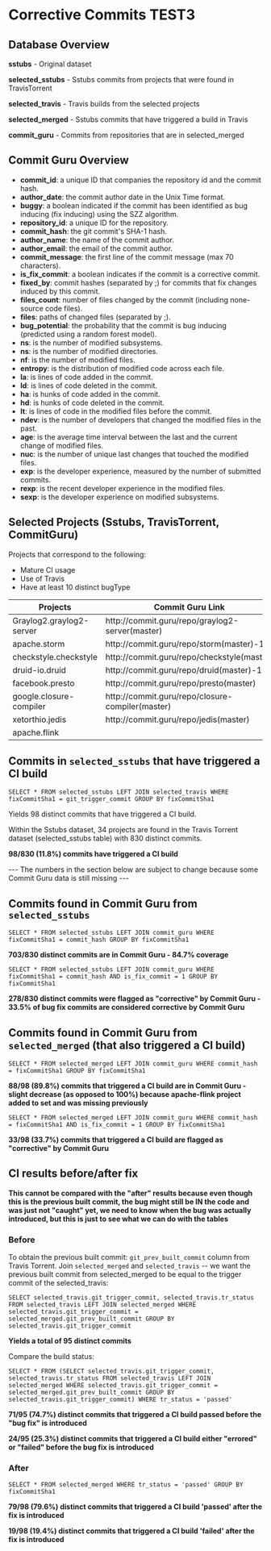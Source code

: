# Corrective Commits TEST3

## Database Overview

**sstubs** - Original dataset

**selected_sstubs** - Sstubs commits from projects that were found in TravisTorrent 

**selected_travis** - Travis builds from the selected projects

**selected_merged** - Sstubs commits that have triggered a build in Travis

**commit_guru** - Commits from repositories that are in selected_merged 

## Commit Guru Overview

- **commit_id**: a unique ID that companies the repository id and the commit hash.
- **author_date**: the commit author date in the Unix Time format.
- **buggy**: a boolean indicated if the commit has been identified as bug inducing (fix inducing) using the SZZ algorithm.
- **repository_id**: a unique ID for the repository.
- **commit_hash**: the git commit's SHA-1 hash.
- **author_name**: the name of the commit author.
- **author_email**: the email of the commit author.
- **commit_message**: the first line of the commit message (max 70 characters).
- **is_fix_commit**: a boolean indicates if the commit is a corrective commit.
- **fixed_by**: commit hashes (separated by ;) for commits that fix changes induced by this commit.
- **files_count**: number of files changed by the commit (including none-source code files).
- **files**: paths of changed files (separated by ;).
- **bug_potential**: the probability that the commit is bug inducing (predicted using a random forest model).
- **ns**: is the number of modified subsystems.
- **ns**: is the number of modified directories.
- **nf**: is the number of modified files.
- **entropy**: is the distribution of modified code across each file.
- **la**: is lines of code added in the commit.
- **ld**: is lines of code deleted in the commit.
- **ha**: is hunks of code added in the commit.
- **hd**: is hunks of code deleted in the commit.
- **lt**: is lines of code in the modified files before the commit.
- **ndev**: is the number of developers that changed the modified files in the past.
- **age**: is the average time interval between the last and the current change of modified files.
- **nuc**: is the number of unique last changes that touched the modified files.
- **exp**: is the developer experience, measured by the number of submitted commits.
- **rexp**: is the recent developer experience in the modified files.
- **sexp**: is the developer experience on modified subsystems.

## Selected Projects (Sstubs, TravisTorrent, CommitGuru) 

Projects that correspond to the following: 
- Mature CI usage
- Use of Travis
- Have at least 10 distinct bugType 

<table>
<thead>
  <tr>
    <th>Projects</th>
    <th>Commit Guru Link</th>
  </tr>
</thead>
<tbody>
  <tr>
    <td>Graylog2.graylog2-server</td>
    <td>http://commit.guru/repo/graylog2-server(master)</td>
  </tr>
  <tr>
    <td>apache.storm</td>
    <td>http://commit.guru/repo/storm(master)-1</td>
  </tr>
  <tr>
    <td>checkstyle.checkstyle</td>
    <td>http://commit.guru/repo/checkstyle(master)</td>
  </tr>
  <tr>
    <td>druid-io.druid</td>
    <td>http://commit.guru/repo/druid(master)-1</td>
  </tr>
  <tr>
    <td>facebook.presto</td>
    <td>http://commit.guru/repo/presto(master)</td>
  </tr>
  <tr>
    <td>google.closure-compiler</td>
    <td>http://commit.guru/repo/closure-compiler(master)</td>
  </tr>
  <tr>
    <td>xetorthio.jedis</td>
    <td>http://commit.guru/repo/jedis(master)</td>
  </tr>
  <tr>
    <td>apache.flink</td>
    <td></td>
  </tr>
</tbody>
</table>

## Commits in `selected_sstubs` that have triggered a CI build

`SELECT * FROM selected_sstubs LEFT JOIN selected_travis WHERE fixCommitSha1 = git_trigger_commit GROUP BY fixCommitSha1`

Yields 98 distinct commits that have triggered a CI build. 

Within the Sstubs dataset, 34 projects are found in the Travis Torrent dataset (selected_sstubs table) with 830 distinct commits. 

**98/830 (11.8%) commits have triggered a CI build** 

--- The numbers in the section below are subject to change because some Commit Guru data is still missing --- 

## Commits found in Commit Guru from `selected_sstubs`

`SELECT * FROM selected_sstubs LEFT JOIN commit_guru WHERE fixCommitSha1 = commit_hash GROUP BY fixCommitSha1`

**703/830 distinct commits are in Commit Guru - 84.7% coverage** 

`SELECT * FROM selected_sstubs LEFT JOIN commit_guru WHERE fixCommitSha1 = commit_hash AND is_fix_commit = 1 GROUP BY fixCommitSha1`

**278/830 distinct commits were flagged as "corrective" by Commit Guru - 33.5% of bug fix commits are considered corrective by Commit Guru**

## Commits found in Commit Guru from `selected_merged` (that also triggered a CI build)

`SELECT * FROM selected_merged LEFT JOIN commit_guru WHERE commit_hash = fixCommitSha1 GROUP BY fixCommitSha1`

**88/98 (89.8%) commits that triggered a CI build are in Commit Guru - slight decrease (as opposed to 100%) because apache-flink project added to set and was missing previously** 

`SELECT * FROM selected_merged LEFT JOIN commit_guru WHERE commit_hash = fixCommitSha1 AND is_fix_commit = 1 GROUP BY fixCommitSha1`

**33/98 (33.7%) commits that triggered a CI build are flagged as "corrective" by Commit Guru** 

## CI results before/after fix

**This cannot be compared with the "after" results because even though this is the previous built commit, the bug might still be IN the code and was just not "caught" yet, we need to know when the bug was actually introduced, but this is just to see what we can do with the tables** 

### Before

To obtain the previous built commit: `git_prev_built_commit` column from Travis Torrent.
Join `selected_merged` and `selected_travis` -- we want the previous built commit from selected_merged to be equal to the trigger commit of the selected_travis: 

`SELECT selected_travis.git_trigger_commit, selected_travis.tr_status FROM selected_travis LEFT JOIN selected_merged WHERE selected_travis.git_trigger_commit = selected_merged.git_prev_built_commit GROUP BY selected_travis.git_trigger_commit`

**Yields a total of 95 distinct commits** 

Compare the build status: 

`SELECT * FROM (SELECT selected_travis.git_trigger_commit, selected_travis.tr_status FROM selected_travis LEFT JOIN selected_merged WHERE selected_travis.git_trigger_commit = selected_merged.git_prev_built_commit GROUP BY selected_travis.git_trigger_commit) WHERE tr_status = 'passed'`

**71/95 (74.7%) distinct commits that triggered a CI build passed before the "bug fix" is introduced**

**24/95 (25.3%) distinct commits that triggered a CI build either "errored" or "failed" before the bug fix is introduced** 

### After 

`SELECT * FROM selected_merged WHERE tr_status = 'passed' GROUP BY fixCommitSha1`

**79/98 (79.6%) distinct commits that triggered a CI build 'passed' after the fix is introduced**

**19/98 (19.4%) distinct commits that triggered a CI build 'failed' after the fix is introduced** 
